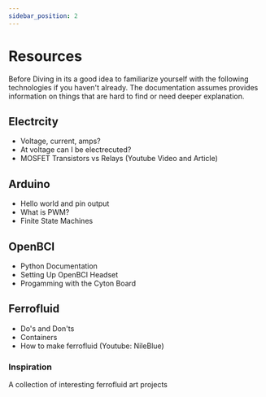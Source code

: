 ```yaml
---
sidebar_position: 2
---
```

# Resources

Before Diving in its a good idea to familiarize yourself with the following technologies if you haven't already. The documentation assumes provides information on things that are hard to find or need deeper explanation.

## Electrcity

* Voltage, current, amps?
* At voltage can I be electrecuted?
* MOSFET Transistors vs Relays (Youtube Video and Article)

## Arduino

* Hello world and pin output
* What is PWM?
* Finite State Machines

## OpenBCI

* Python Documentation
* Setting Up OpenBCI Headset
* Progamming with the Cyton Board

## Ferrofluid

* Do's and Don'ts
* Containers
* How to make ferrofluid (Youtube: NileBlue)

### Inspiration

A collection of interesting ferrofluid art projects
